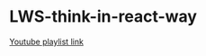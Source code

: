# LWS-think-in-react-way

[Youtube playlist link](https://www.youtube.com/playlist?list=PLHiZ4m8vCp9M6HVQv7a36cp8LKzyHIePr)

